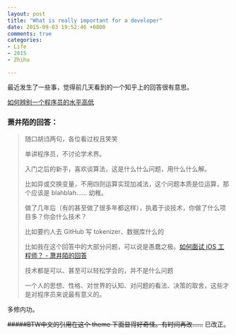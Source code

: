 ```yaml
---
layout: post
title: "What is really important for a developer"
date: 2015-09-03 19:52:46 +0800
comments: true
categories: 
- Life
- 2015
- Zhihu

---
```


最近发生了一些事，觉得前几天看到的一个知乎上的回答很有意思。

[如何辨别一个程序员的水平高低](http://www.zhihu.com/question/35194924/answer/62083070)

### 萧井陌的回答：

><p>随口胡诌两句，各位看过权且笑笑</p><p>单讲程序员，不讨论学术界。</p><p>入门之后的新手，喜欢谈算法，这是什么什么问题，用什么什么解。</p><p>比如异或交换变量，不用四则运算实现加减法，这个问题本质是位运算，那个应该是 blahblah…… 幼稚。</p><p>做了几年后（有的甚至做了很多年都这样），执着于谈技术，你做了什么项目多？你会什么技术？</p><p>比如要约人去 GitHub 写 tokenizer、数据库什么的</p><p>比如我在这个回答中的大部分问题，可以说是愚蠢之极。<a href = "http://www.zhihu.com/question/19604641/answer/61348827">如何面试 iOS 工程师？ - 萧井陌的回答</a> </p><p>技术都是可以、甚至可以轻松学会的，并不是什么问题</p><p>一个人的思想、性格、对世界的认知、对问题的看法、决策的取舍，这些才是对程序员来说最有意义的。</p>

多修内功。

<del>#####BTW中文的引用在这个 theme 下面显得好奇怪。有时间再改……</del> 已改正。
